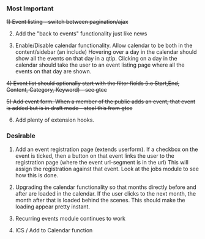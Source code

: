 ### Most Important

~~1) Event listing - switch between pagination/ajax~~

2) Add the "back to events" functionality just like news

3) Enable/Disable calendar functionality. Allow calendar to be both in the content/sidebar (an include)
 Hovering over a day in the calendar should show all the events on that day in a qtip.
 Clicking on a day in the calendar should take the user to an event listing page where all the events on that day are shown.
 
~~4) Event list should optionally start with the filter fields (i.e Start,End, Content, Category, Keyword) - see gtcc~~

~~5) Add event form. When a member of the public adds an event, that event is added but is in draft mode - steal this from gtcc~~

6) Add plenty of extension hooks.

### Desirable
1) Add an event registration page (extends userform). If a checkbox on the event is ticked, then a button on that event links the user to the registration page (where the event url-segment is in the url) This will assign the registration against that event. Look at the jobs module to see how this is done.

2) Upgrading the calendar functionality so that months directly before and after are loaded in the calendar. If the user clicks to the next month, the month after that is loaded behind the scenes. This should make the loading appear pretty instant.

3) Recurring events module continues to work

4) ICS / Add to Calendar function